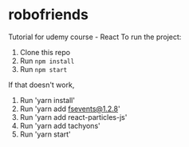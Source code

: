 # robofriends
Tutorial for udemy course - React
To run the project:

1. Clone this repo
2. Run `npm install`
3. Run `npm start`

If that doesn't work, 
1. Run 'yarn install'
2. Run 'yarn add fsevents@1.2.8'
3. Run 'yarn add react-particles-js'
4. Run 'yarn add tachyons'
5. Run 'yarn start'
